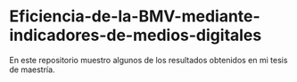 # Eficiencia-de-la-BMV-mediante-indicadores-de-medios-digitales
En este repositorio muestro algunos de los resultados obtenidos en mi tesis de maestría.
